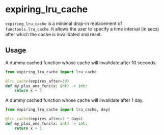 # expiring_lru_cache

`expiring_lru_cache` is a minimal drop-in replacement of `functools.lru_cache`. It allows the user to specify a time interval (in secs) after which the cache is invalidated and reset.

## Usage

A dummy cached function whose cache will invalidate after 10 seconds.

```python
from expiring_lru_cache import lru_cache

@lru_cache(expires_after=10)
def my_plus_one_func(x: int) -> int:
    return x + 1

```

A dummy cached function whose cache will invalidate after 1 day.

```python
from expiring_lru_cache import lru_cache, days

@lru_cache(expires_after=1 * days)
def my_plus_one_func(x: int) -> int:
    return x + 1

```